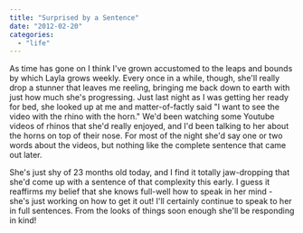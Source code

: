 ```yaml
---
title: "Surprised by a Sentence"
date: "2012-02-20"
categories: 
  - "life"
---
```

As time has gone on I think I've grown accustomed to the leaps and bounds by
which Layla grows weekly. Every once in a while, though, she'll really
drop a stunner that leaves me reeling, bringing me back down to earth
with just how much she's progressing. Just last night as I was getting
her ready for bed, she looked up at me and matter-of-factly said "I want
to see the video with the rhino with the horn." We'd been watching some
Youtube videos of rhinos that she'd really enjoyed, and I'd been talking
to her about the horns on top of their nose. For most of the night she'd
say one or two words about the videos, but nothing like the complete
sentence that came out later.

She's just shy of 23 months old today, and I find it totally
jaw-dropping that she'd come up with a sentence of that complexity this
early. I guess it reaffirms my belief that she knows full-well
how to speak in her mind - she's just working on how to get it out! I'll
certainly continue to speak to her in full sentences. From the looks of
things soon enough she'll be responding in kind!
